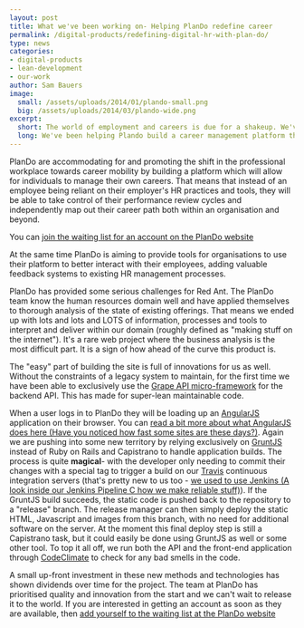 ```yaml
---
layout: post
title: What we've been working on- Helping PlanDo redefine career
permalink: /digital-products/redefining-digital-hr-with-plan-do/
type: news
categories:
- digital-products
- lean-development
- our-work
author: Sam Bauers
image:
  small: /assets/uploads/2014/01/plando-small.png
  big: /assets/uploads/2014/03/plando-wide.png
excerpt:
  short: The world of employment and careers is due for a shakeup. We've been helping Plando build a career management platform that we think will fundamentally change the careers landscape.
  long: We've been helping Plando build a career management platform that will shakeup the world of employment and careers by giving individuals the tools to manage their own careers. Traditionally employees have been reliant on their employer's HR practices and tools to successfully map their career path. Plando changes all this. The project has been chock full of innovative ideas and code, with the whole project being built on the Grape API micro-framework
---
```


PlanDo are accommodating for and promoting the shift in the
professional
workplace towards career mobility by building a platform which will
allow for individuals to manage their own careers. That means that
instead of an employee being reliant on their employer's HR practices
and tools, they will be able to take control of their performance
review
cycles and independently map out their career path both within an
organisation and beyond.

You can [join the waiting list for an account on the PlanDo
website](http://plando.com)

At the same time PlanDo is aiming to provide tools for organisations
to
use their platform to better interact with their employees, adding
valuable feedback systems to existing HR management processes.

PlanDo has provided some serious challenges for Red Ant. The PlanDo
team
know the human resources domain well and have applied themselves to
thorough analysis of the state of existing offerings. That means we
ended up with lots and lots and LOTS of information, processes and
tools
to interpret and deliver within our domain (roughly defined as "making
stuff on the internet"). It's a rare web project where the business
analysis is the most difficult part. It is a sign of how ahead of the
curve this product is.

The "easy" part of building the site is full of innovations for us as
well. Without the constraints of a legacy system to maintain, for the
first time we have been able to exclusively use the [Grape API
micro-framework](https://github.com/intridea/grape) for the backend
API.
This has made for super-lean maintainable code.

When a user logs in to PlanDo they will be loading up an
[AngularJS](http://angularjs.org/) application on their browser. You
can
[read a bit more about what AngularJS does here (Have you noticed how
fast some sites are these
days?)](/pjax/asynchronous-javascript-frameworks-like-angular-js/).
Again we are pushing into some new territory by relying exclusively on
[GruntJS](http://gruntjs.com/) instead of Ruby on Rails and
Capistrano
to handle application builds. The process is quite **magical**- with
the
developer only needing to commit their changes with a special tag to
trigger a build on our [Travis](https://travis-ci.com/) continuous
integration servers (that's pretty new to us too - [we used to use
Jenkins (A look inside our Jenkins Pipeline C how we make reliable
stuff)](/automated-testing/a-look-inside-our-jenkins-pipeline-how-we-make-reliable-stuff/)).
If the GruntJS build succeeds, the static code is pushed back to the
repository to a "release" branch. The release manager can then simply
deploy the static HTML, Javascript and images from this branch, with
no
need for additional software on the server. At the moment this final
deploy step is still a Capistrano task, but it could easily be done
using GruntJS as well or some other tool. To top it all off, we run
both
the API and the front-end application through
[CodeClimate](https://codeclimate.com/) to check for any bad smells
in
the code.

A small up-front investment in these new methods and technologies has
shown dividends over time for the project. The team at PlanDo has
prioritised quality and innovation from the start and we can't wait to
release it to the world. If you are interested in getting an account
as
soon as they are available, then [add yourself to the waiting list at
the PlanDo website](http://plando.com)
